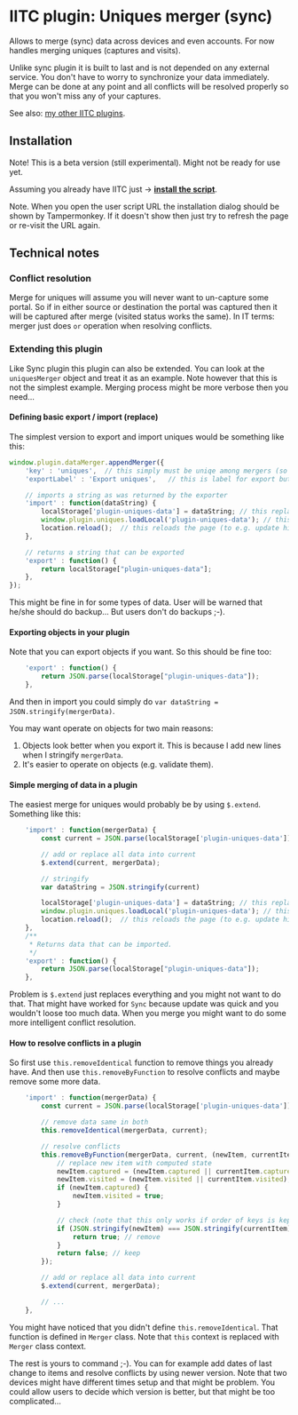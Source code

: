 # IITC plugin: Uniques merger (sync)

Allows to merge (sync) data across devices and even accounts. For now handles merging uniques (captures and visits).

Unlike sync plugin it is built to last and is not depended on any external service. You don't have to worry to synchronize your data immediately. Merge can be done at any point and all conflicts will be resolved properly so that you won't miss any of your captures. 

See also: [my other IITC plugins](https://github.com/search?q=user%3AEccenux+iitc-plugin&type=Repositories).

Installation
------------

Note! This is a beta version (still experimental). Might not be ready for use yet.

Assuming you already have IITC just &rarr; **[install the script](https://github.com/Eccenux/iitc-plugin-data-merger/raw/master/data-merger.user.js)**.

Note. When you open the user script URL the installation dialog should be shown by Tampermonkey. If it doesn't show then just try to refresh the page or re-visit the URL again.

Technical notes
---------------

### Conflict resolution ###

Merge for uniques will assume you will never want to un-capture some portal. So if in either source or destination the portal was captured then it will be captured after merge (visited status works the same). In IT terms: merger just does `or` operation when resolving conflicts.

### Extending this plugin ###

Like Sync plugin this plugin can also be extended. You can look at the `uniquesMerger` object and treat it as an example. Note however that this is not the simplest example. Merging process might be more verbose then you need...

#### Defining basic export / import (replace) ####

The simplest version to export and import uniques would be something like this:
```javascript
window.plugin.dataMerger.appendMerger({
	'key' : 'uniques',	// this simply must be uniqe among mergers (so can be plugin name) 
	'exportLabel' : 'Export uniques',	// this is label for export button (and title for export window)

	// imports a string as was returned by the exporter
	'import' : function(dataString) {
		localStorage['plugin-uniques-data'] = dataString; // this replaces data
		window.plugin.uniques.loadLocal('plugin-uniques-data'); // this loads data to internal objects
		location.reload();	// this reloads the page (to e.g. update highlights)
	},

	// returns a string that can be exported
	'export' : function() {
		return localStorage["plugin-uniques-data"];
	},
});
```

This might be fine in for some types of data. User will be warned that he/she should do backup... But users don't do backups ;-). 

#### Exporting objects in your plugin ####

Note that you can export objects if you want. So this should be fine too:
```javascript
	'export' : function() {
		return JSON.parse(localStorage["plugin-uniques-data"]);
	},
```

And then in import you could simply do `var dataString = JSON.stringify(mergerData)`.

You may want operate on objects for two main reasons:

1. Objects look better when you export it. This is because I add new lines when I stringify `mergerData`.
2. It's easier to operate on objects (e.g. validate them).

#### Simple merging of data in a plugin ####

The easiest merge for uniques would probably be by using `$.extend`. Something like this:
```javascript
	'import' : function(mergerData) {
		const current = JSON.parse(localStorage['plugin-uniques-data']);

		// add or replace all data into current
		$.extend(current, mergerData);

		// stringify
		var dataString = JSON.stringify(current)

		localStorage['plugin-uniques-data'] = dataString; // this replaces data
		window.plugin.uniques.loadLocal('plugin-uniques-data'); // this loads data to internal objects
		location.reload();	// this reloads the page (to e.g. update highlights)
	},
	/**
	 * Returns data that can be imported.
	 */
	'export' : function() {
		return JSON.parse(localStorage["plugin-uniques-data"]);
	},
```

Problem is `$.extend` just replaces everything and you might not want to do that. That might have worked for `Sync` because update was quick and you wouldn't loose too much data. When you merge you might want to do some more intelligent conflict resolution.

#### How to resolve conflicts in a plugin ####

So first use `this.removeIdentical` function to remove things you already have. And then use `this.removeByFunction` to resolve conflicts and maybe remove some more data.

```javascript
	'import' : function(mergerData) {
		const current = JSON.parse(localStorage['plugin-uniques-data']);

		// remove data same in both
		this.removeIdentical(mergerData, current);

		// resolve conflicts
		this.removeByFunction(mergerData, current, (newItem, currentItem)=>{
			// replace new item with computed state
			newItem.captured = (newItem.captured || currentItem.captured);
			newItem.visited = (newItem.visited || currentItem.visited);
			if (newItem.captured) {
				newItem.visited = true;
			}

			// check (note that this only works if order of keys is kept the same)
			if (JSON.stringify(newItem) === JSON.stringify(currentItem)) {
				return true; // remove
			}
			return false; // keep
		});

		// add or replace all data into current
		$.extend(current, mergerData);

		// ...
	},
```

You might have noticed that you didn't define `this.removeIdentical`. That function is defined in `Merger` class. Note that `this` context is replaced with `Merger` class context.

The rest is yours to command ;-). You can for example add dates of last change to items and resolve conflicts by using newer version. Note that two devices might have different times setup and that might be problem. You could allow users to decide which version is better, but that might be too complicated...